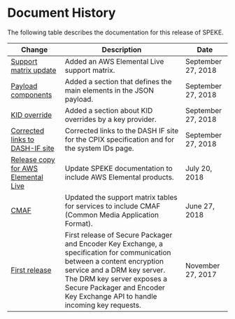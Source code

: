 # Document History<a name="doc-history"></a>

The following table describes the documentation for this release of SPEKE\.

| Change | Description | Date | 
| --- |--- |--- |
| [Support matrix update](customer-onboarding.md) | Added an AWS Elemental Live support matrix\.  | September 27, 2018 | 
| [Payload components ](payload-components.md) | Added a section that defines the main elements in the JSON payload\.  | September 27, 2018 | 
| [KID override](kid-override.md) | Added a section about KID overrides by a key provider\.  | September 27, 2018 | 
| [Corrected links to DASH\-IF site ](are-you-new-to-speke.md#related-services-and-specifications) | Corrected links to the DASH IF site for the CPIX specification and for the system IDs page\.  | September 27, 2018 | 
| [Release copy for AWS Elemental Live](what-is-speke.md) | Update SPEKE documentation to include AWS Elemental products\.  | July 20, 2018 | 
| [CMAF](customer-onboarding.md) | Updated the support matrix tables for services to include CMAF \(Common Media Application Format\)\.  | June 27, 2018 | 
| [First release](what-is-speke.md) | First release of Secure Packager and Encoder Key Exchange, a specification for communication between a content encryption service and a DRM key server\. The DRM key server exposes a Secure Packager and Encoder Key Exchange API to handle incoming key requests\.  | November 27, 2017 | 